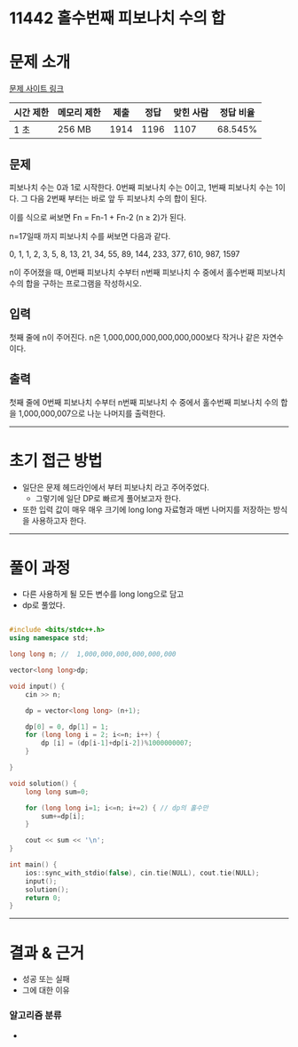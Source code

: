 # 11442 홀수번째 피보나치 수의 합

# 문제 소개

[문제 사이트 링크](https://www.acmicpc.net/problem/11442)

| 시간 제한 | 메모리 제한 | 제출 | 정답 | 맞힌 사람 | 정답 비율 |
| --- | --- | --- | --- | --- | --- |
| 1 초 | 256 MB | 1914 | 1196 | 1107 | 68.545% |

## 문제

피보나치 수는 0과 1로 시작한다. 0번째 피보나치 수는 0이고, 1번째 피보나치 수는 1이다. 그 다음 2번째 부터는 바로 앞 두 피보나치 수의 합이 된다.

이를 식으로 써보면 Fn = Fn-1 + Fn-2 (n ≥ 2)가 된다.

n=17일때 까지 피보나치 수를 써보면 다음과 같다.

0, 1, 1, 2, 3, 5, 8, 13, 21, 34, 55, 89, 144, 233, 377, 610, 987, 1597

n이 주어졌을 때, 0번째 피보나치 수부터 n번째 피보나치 수 중에서 홀수번째 피보나치 수의 합을 구하는 프로그램을 작성하시오.

## 입력

첫째 줄에 n이 주어진다. n은 1,000,000,000,000,000,000보다 작거나 같은 자연수이다.

## 출력

첫째 줄에 0번째 피보나치 수부터 n번째 피보나치 수 중에서 홀수번째 피보나치 수의 합을 1,000,000,007으로 나눈 나머지를 출력한다.

---

# 초기 접근 방법

- 일단은 문제 헤드라인에서 부터 피보나치 라고 주어주었다.
    - 그렇기에 일단 DP로 빠르게 풀어보고자 한다.
- 또한 입력 값이 매우 매우 크기에 long long 자료형과 매번 나머지를 저장하는 방식을 사용하고자 한다.

---

# 풀이 과정

- 다른 사용하게 될 모든 변수를 long long으로 담고
- dp로 풀었다.

```cpp

#include <bits/stdc++.h>
using namespace std;

long long n; //  1,000,000,000,000,000,000

vector<long long>dp;

void input() {
    cin >> n;

    dp = vector<long long> (n+1);

    dp[0] = 0, dp[1] = 1;
    for (long long i = 2; i<=n; i++) {
        dp [i] = (dp[i-1]+dp[i-2])%1000000007;
    }

}

void solution() {
    long long sum=0;

    for (long long i=1; i<=n; i+=2) { // dp의 홀수만
        sum+=dp[i];
    }

    cout << sum << '\n';
}

int main() {
    ios::sync_with_stdio(false), cin.tie(NULL), cout.tie(NULL);
    input();
    solution();
    return 0;
}

```

---

# 결과 & 근거

- 성공 또는 실패
- 그에 대한 이유

### 알고리즘 분류

-